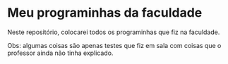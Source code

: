 # Meu programinhas da faculdade

Neste repositório, colocarei todos os programinhas que fiz na faculdade.

Obs: algumas coisas são apenas testes que fiz em sala com coisas que o professor ainda não tinha explicado.

